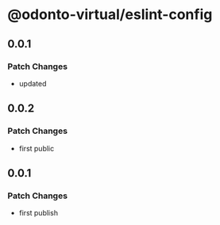 # @odonto-virtual/eslint-config

## 0.0.1

### Patch Changes

- updated

## 0.0.2

### Patch Changes

- first public

## 0.0.1

### Patch Changes

- first publish
